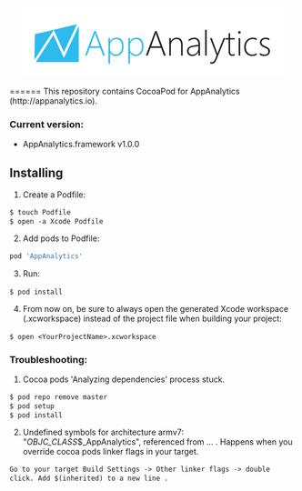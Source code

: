 <p align="center" >
  <img src="https://raw.githubusercontent.com/V8tr/AppAnalytics/master/logo.png" alt="AppAnalytics" title="AppAnalytics">
</p>
======
This repository contains CocoaPod for AppAnalytics (http://appanalytics.io).

### Current version:
* AppAnalytics.framework v1.0.0

## Installing
1) Create a Podfile:

```
$ touch Podfile
$ open -a Xcode Podfile
```

2) Add pods to Podfile:

  ```ruby
pod 'AppAnalytics'
```

3) Run: 
 
`$ pod install`

4) From now on, be sure to always open the generated Xcode workspace (.xcworkspace) instead of the project file when building your project: 

`$ open <YourProjectName>.xcworkspace`

### Troubleshooting:

1) Cocoa pods 'Analyzing dependencies' process stuck.

```
$ pod repo remove master
$ pod setup
$ pod install
```

2) Undefined symbols for architecture armv7: "_OBJC_CLASS_$_AppAnalytics", referenced from ... .
Happens when you override cocoa pods linker flags in your target.
```
Go to your target Build Settings -> Other linker flags -> double click. Add $(inherited) to a new line .
```
